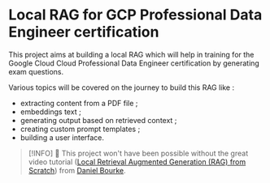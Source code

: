 # Local RAG for GCP Professional Data Engineer certification

This project aims at building a local RAG which will help in training for the Google Cloud Cloud Professional Data Engineer certification by generating exam questions.

Various topics will be covered on the journey to build this RAG like :
* extracting content from a PDF file ;
* embeddings text ;
* generating output based on retrieved context ;
* creating custom prompt templates ;
* building a user interface.

> [!INFO]
> &#x1F64F; This project won't have been possible without the great video tutorial ([Local Retrieval Augmented Generation (RAG) from Scratch](#https://youtu.be/qN_2fnOPY-M?si=9dsfcNGMjgQhF8Bs)) from [Daniel Bourke](#https://www.mrdbourke.com/).
